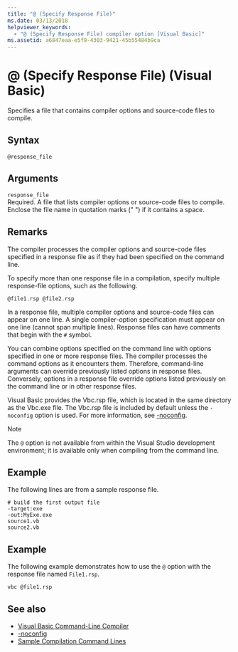```yaml
---
title: "@ (Specify Response File)"
ms.date: 03/13/2018
helpviewer_keywords:
  - "@ (Specify Response File) compiler option [Visual Basic]"
ms.assetid: a6847eaa-e5f9-4303-9421-45b55484b9ca
---
```

# @ (Specify Response File) (Visual Basic)

Specifies a file that contains compiler options and source-code files to compile.

## Syntax

```console
@response_file
```

## Arguments

`response_file`  
Required. A file that lists compiler options or source-code files to compile. Enclose the file name in quotation marks (" ") if it contains a space.

## Remarks

The compiler processes the compiler options and source-code files specified in a response file as if they had been specified on the command line.

To specify more than one response file in a compilation, specify multiple response-file options, such as the following.

```console
@file1.rsp @file2.rsp
```

In a response file, multiple compiler options and source-code files can appear on one line. A single compiler-option specification must appear on one line (cannot span multiple lines). Response files can have comments that begin with the `#` symbol.

You can combine options specified on the command line with options specified in one or more response files. The compiler processes the command options as it encounters them. Therefore, command-line arguments can override previously listed options in response files. Conversely, options in a response file override options listed previously on the command line or in other response files.

Visual Basic provides the Vbc.rsp file, which is located in the same directory as the Vbc.exe file. The Vbc.rsp file is included by default unless the `-noconfig` option is used. For more information, see [-noconfig](../../../visual-basic/reference/command-line-compiler/noconfig.md).

> [!NOTE]
> The `@` option is not available from within the Visual Studio development environment; it is available only when compiling from the command line.

## Example

The following lines are from a sample response file.

```console
# build the first output file
-target:exe
-out:MyExe.exe
source1.vb
source2.vb
```

## Example

The following example demonstrates how to use the `@` option with the response file named `File1.rsp`.

```console
vbc @file1.rsp
```

## See also

- [Visual Basic Command-Line Compiler](../../../visual-basic/reference/command-line-compiler/index.md)
- [-noconfig](../../../visual-basic/reference/command-line-compiler/noconfig.md)
- [Sample Compilation Command Lines](../../../visual-basic/reference/command-line-compiler/sample-compilation-command-lines.md)

